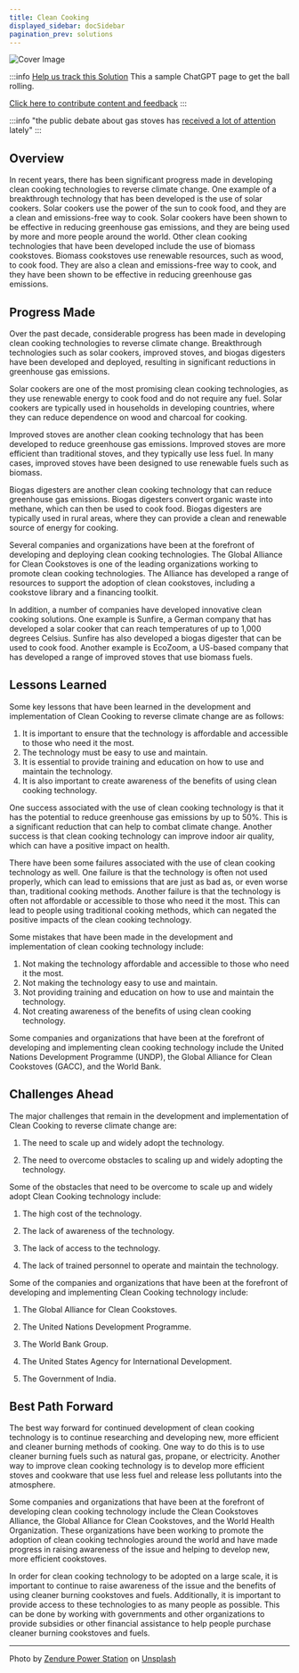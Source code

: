 ```yaml
---
title: Clean Cooking
displayed_sidebar: docSidebar
pagination_prev: solutions
---
```


![Cover Image](../static/img/clean-cooking.jpg)

:::info [Help us track this Solution](contribute)
This a sample ChatGPT page to get the ball rolling.

[Click here to contribute content and feedback](contribute)
:::

:::info "the public debate about gas stoves has [received a lot of attention](https://www.npr.org/2023/01/13/1149135773/what-you-need-to-know-about-gas-stoves-and-health-risks) lately"
:::

## Overview

In recent years, there has been significant progress made in developing clean cooking technologies to reverse climate change. One example of a breakthrough technology that has been developed is the use of solar cookers. Solar cookers use the power of the sun to cook food, and they are a clean and emissions-free way to cook. Solar cookers have been shown to be effective in reducing greenhouse gas emissions, and they are being used by more and more people around the world. Other clean cooking technologies that have been developed include the use of biomass cookstoves. Biomass cookstoves use renewable resources, such as wood, to cook food. They are also a clean and emissions-free way to cook, and they have been shown to be effective in reducing greenhouse gas emissions.

## Progress Made

Over the past decade, considerable progress has been made in developing clean cooking technologies to reverse climate change. Breakthrough technologies such as solar cookers, improved stoves, and biogas digesters have been developed and deployed, resulting in significant reductions in greenhouse gas emissions.

Solar cookers are one of the most promising clean cooking technologies, as they use renewable energy to cook food and do not require any fuel. Solar cookers are typically used in households in developing countries, where they can reduce dependence on wood and charcoal for cooking.

Improved stoves are another clean cooking technology that has been developed to reduce greenhouse gas emissions. Improved stoves are more efficient than traditional stoves, and they typically use less fuel. In many cases, improved stoves have been designed to use renewable fuels such as biomass.

Biogas digesters are another clean cooking technology that can reduce greenhouse gas emissions. Biogas digesters convert organic waste into methane, which can then be used to cook food. Biogas digesters are typically used in rural areas, where they can provide a clean and renewable source of energy for cooking.

Several companies and organizations have been at the forefront of developing and deploying clean cooking technologies. The Global Alliance for Clean Cookstoves is one of the leading organizations working to promote clean cooking technologies. The Alliance has developed a range of resources to support the adoption of clean cookstoves, including a cookstove library and a financing toolkit.

In addition, a number of companies have developed innovative clean cooking solutions. One example is Sunfire, a German company that has developed a solar cooker that can reach temperatures of up to 1,000 degrees Celsius. Sunfire has also developed a biogas digester that can be used to cook food. Another example is EcoZoom, a US-based company that has developed a range of improved stoves that use biomass fuels.

## Lessons Learned

Some key lessons that have been learned in the development and implementation of Clean Cooking to reverse climate change are as follows: 

1. It is important to ensure that the technology is affordable and accessible to those who need it the most. 
2. The technology must be easy to use and maintain. 
3. It is essential to provide training and education on how to use and maintain the technology. 
4. It is also important to create awareness of the benefits of using clean cooking technology. 

One success associated with the use of clean cooking technology is that it has the potential to reduce greenhouse gas emissions by up to 50%. This is a significant reduction that can help to combat climate change. Another success is that clean cooking technology can improve indoor air quality, which can have a positive impact on health. 

There have been some failures associated with the use of clean cooking technology as well. One failure is that the technology is often not used properly, which can lead to emissions that are just as bad as, or even worse than, traditional cooking methods. Another failure is that the technology is often not affordable or accessible to those who need it the most. This can lead to people using traditional cooking methods, which can negated the positive impacts of the clean cooking technology. 

Some mistakes that have been made in the development and implementation of clean cooking technology include: 

1. Not making the technology affordable and accessible to those who need it the most. 
2. Not making the technology easy to use and maintain. 
3. Not providing training and education on how to use and maintain the technology. 
4. Not creating awareness of the benefits of using clean cooking technology. 

Some companies and organizations that have been at the forefront of developing and implementing clean cooking technology include the United Nations Development Programme (UNDP), the Global Alliance for Clean Cookstoves (GACC), and the World Bank.

## Challenges Ahead

The major challenges that remain in the development and implementation of Clean Cooking to reverse climate change are:

1. The need to scale up and widely adopt the technology.

2. The need to overcome obstacles to scaling up and widely adopting the technology.

Some of the obstacles that need to be overcome to scale up and widely adopt Clean Cooking technology include:

1. The high cost of the technology.

2. The lack of awareness of the technology.

3. The lack of access to the technology.

4. The lack of trained personnel to operate and maintain the technology.

Some of the companies and organizations that have been at the forefront of developing and implementing Clean Cooking technology include:

1. The Global Alliance for Clean Cookstoves.

2. The United Nations Development Programme.

3. The World Bank Group.

4. The United States Agency for International Development.

5. The Government of India.

## Best Path Forward

The best way forward for continued development of clean cooking technology is to continue researching and developing new, more efficient and cleaner burning methods of cooking. One way to do this is to use cleaner burning fuels such as natural gas, propane, or electricity. Another way to improve clean cooking technology is to develop more efficient stoves and cookware that use less fuel and release less pollutants into the atmosphere.

Some companies and organizations that have been at the forefront of developing clean cooking technology include the Clean Cookstoves Alliance, the Global Alliance for Clean Cookstoves, and the World Health Organization. These organizations have been working to promote the adoption of clean cooking technologies around the world and have made progress in raising awareness of the issue and helping to develop new, more efficient cookstoves.

In order for clean cooking technology to be adopted on a large scale, it is important to continue to raise awareness of the issue and the benefits of using cleaner burning cookstoves and fuels. Additionally, it is important to provide access to these technologies to as many people as possible. This can be done by working with governments and other organizations to provide subsidies or other financial assistance to help people purchase cleaner burning cookstoves and fuels.

---

Photo by <a href="https://unsplash.com/@zendure?utm_source=unsplash&utm_medium=referral&utm_content=creditCopyText">Zendure Power Station</a> on <a href="https://unsplash.com/photos/NKsbdVNdBV8?utm_source=unsplash&utm_medium=referral&utm_content=creditCopyText">Unsplash</a>
